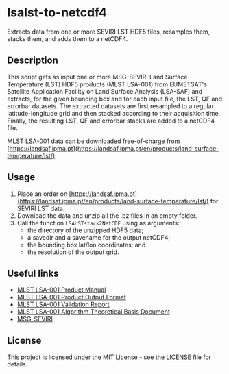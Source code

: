 # lsalst-to-netcdf4
Extracts data from one or more SEVIRI LST HDF5 files, resamples them, stacks them, and adds them to a netCDF4. 

## Description
This script gets as input one or more MSG-SEVIRI Land Surface Temperature (LST) HDF5 products (MLST LSA-001) from EUMETSAT's Satellite Application Facility on Land Surface Analysis (LSA-SAF) and extracts, for the given bounding box and for each input file, the LST, QF and errorbar datasets. The extracted datasets are first resampled to a regular latitude-longitude grid and then stacked according to their acquisition time. Finally, the resulting LST, QF and errorbar stacks are added to a netCDF4 file.

MLST LSA-001 data can be downloaded free-of-charge from [https://landsaf.ipma.pt](https://landsaf.ipma.pt/en/products/land-surface-temperature/lst/).

## Usage 
1. Place an order on [https://landsaf.ipma.pt](https://landsaf.ipma.pt/en/products/land-surface-temperature/lst/) for SEVIRI LST data.
2. Download the data and unzip all the .bz files in an empty folder.
3. Call the function `LSALSTstack2NetCDF` using as arguments:
    * the directory of the unzipped HDF5 data;
    * a savedir and a savename for the output netCDF4;
    * the bounding box lat/lon coordinates; and 
    * the resolution of the output grid.

## Useful links
* [MLST LSA-001 Product Manual](https://landsaf.ipma.pt/GetDocument.do?id=746)
* [MLST LSA-001 Product Output Format](https://landsaf.ipma.pt/GetDocument.do?id=368)
* [MLST LSA-001 Validation Report](https://landsaf.ipma.pt/GetDocument.do?id=676)
* [MLST LSA-001 Algorithm Theoretical Basis Document](https://landsaf.ipma.pt/GetDocument.do?id=747)
* [MSG-SEVIRI](https://www.eumetsat.int/website/home/Satellites/CurrentSatellites/Meteosat/index.html)

## License
This project is licensed under the MIT License - see the [LICENSE](LICENSE) file for details.
